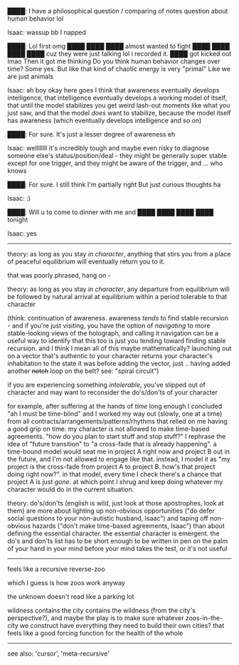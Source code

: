 ████:
	I have a philosophical question / comparing of notes question about human behavior lol

Isaac:
	wassup bb
	I napped

████:
	Lol first omg
	████ ████ ████ almost wanted to fight ████ ████ ████ ████ cuz they were just talking lol i recorded it. ████ got kicked out lmao
	Then it got me thinking
	Do you think human behavior changes over time? Some yes. But like that kind of chaotic energy is very "primal"
	Like we are just animals

Isaac:
	ah boy okay here goes
	I think that awareness eventually develops intelligence, that intelligence eventually develops a working model of itself, that until the model stabilizes you get weird lash-out moments like what you just saw, and that the model *does* want to stabilize, because the model itself has awareness (which eventually develops intelligence and so on)

████:
	For sure. It's just a lesser degree of awareness eh

Isaac:
	wellllllll it's incredibly tough and maybe even risky to diagnose someone else's status/position/deal - they might be generally super stable except for one trigger, and they might be aware of the trigger, and ... who knows

████:
	For sure. I still think I'm partially right
	But just curious thoughts ha

Isaac:
	:)

████:
	Will u to come to dinner with me and ████ ████ ████ ████ tonight

Isaac:
	yes

---

theory: as long as you stay *in character*, anything that stirs you from a place of peaceful equilibrium will eventually return you to it.

that was poorly phrased, hang on -

theory: as long as you stay *in character*, any departure from equilibrium will be followed by natural arrival at equilibrium within a period tolerable to that character

(think: continuation of awareness. awareness *tends* to find stable recursion - and if you're just visiting, you have the option of *navigating* to more stable-looking views of the holograph, and calling it navigation can be a useful way to identify that this too is just you tending toward finding stable recursion. and I think I mean all of this maybe mathematically? launching out on a vector that's authentic to your character returns your character's inhabitation to the state it was before adding the vector, just .. having added another ~~notch~~ loop on the belt? see: "spiral circuit")

if you are experiencing something *intolerable*, you've slipped out of character and may want to reconsider the do's/don'ts of your character

for example, after suffering at the hands of *time* long enough I concluded "ah I must be time-blind" and I worked my way out (slowly, one at a time) from all contracts/arrangements/patterns/rhythms that relied on me having a good grip on time. my character is not allowed to make time-based agreements. "how do you plan to start stuff and stop stuff?" I rephrase the idea of "future transition" to "a cross-fade that is already happening". a time-bound model would seat me in project A right now and project B out in the future, and I'm not allowed to engage like that. instead, I model it as "my project *is* the cross-fade from project A to project B. how's that project doing right now?". in that model, every time I check there's a chance that project A is just *gone*. at which point I shrug and keep doing whatever my character would do in the current situation.

theory: do's/don'ts (english is wild, just look at those apostrophes, look at them) are more about lighting up non-obvious opportunities ("do defer social questions to your non-autistic husband, Isaac") and taping off non-obvious hazards ("don't make time-based agreements, Isaac") than about defining the essential character. the essential character is emergent. the do's and don'ts list has to be short enough to be written in pen on the palm of your hand in your mind before your mind takes the test, or it's not useful

---

feels like a recursive reverse-zoo

which I guess is how zoos work anyway

the unknown doesn't read like a parking lot

wildness contains the city contains the wildness (from the city's perspective?), and maybe the play is to make sure whatever zoos-in-the-city we construct have everything they need to build their own cities? that feels like a good forcing function for the health of the whole

---

see also: 'cursor', 'meta-recursive'
